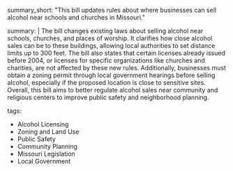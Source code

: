 summary_short: "This bill updates rules about where businesses can sell alcohol near schools and churches in Missouri."

summary: |
  The bill changes existing laws about selling alcohol near schools, churches, and places of worship. It clarifies how close alcohol sales can be to these buildings, allowing local authorities to set distance limits up to 300 feet. The bill also states that certain licenses already issued before 2004, or licenses for specific organizations like churches and charities, are not affected by these new rules. Additionally, businesses must obtain a zoning permit through local government hearings before selling alcohol, especially if the proposed location is close to sensitive sites. Overall, this bill aims to better regulate alcohol sales near community and religious centers to improve public safety and neighborhood planning.

tags:
  - Alcohol Licensing
  - Zoning and Land Use
  - Public Safety
  - Community Planning
  - Missouri Legislation
  - Local Government

